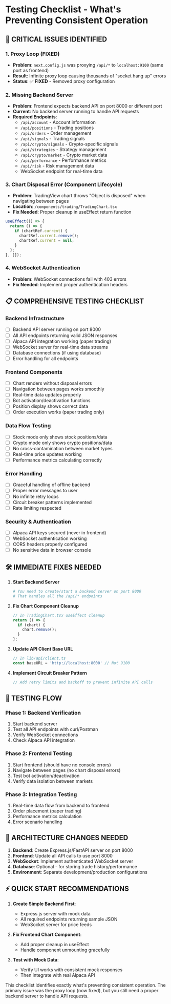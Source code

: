 # Testing Checklist - What's Preventing Consistent Operation

## 🚨 CRITICAL ISSUES IDENTIFIED

### 1. **Proxy Loop (FIXED)**
- **Problem**: `next.config.js` was proxying `/api/*` to `localhost:9100` (same port as frontend)
- **Result**: Infinite proxy loop causing thousands of "socket hang up" errors
- **Status**: ✅ **FIXED** - Removed proxy configuration

### 2. **Missing Backend Server**
- **Problem**: Frontend expects backend API on port 8000 or different port
- **Current**: No backend server running to handle API requests
- **Required Endpoints**:
  - `/api/account` - Account information
  - `/api/positions` - Trading positions
  - `/api/orders` - Order management  
  - `/api/signals` - Trading signals
  - `/api/crypto/signals` - Crypto-specific signals
  - `/api/strategies` - Strategy management
  - `/api/crypto/market` - Crypto market data
  - `/api/performance` - Performance metrics
  - `/api/risk` - Risk management data
  - WebSocket endpoint for real-time data

### 3. **Chart Disposal Error (Component Lifecycle)**
- **Problem**: TradingView chart throws "Object is disposed" when navigating between pages
- **Location**: `/components/trading/TradingChart.tsx`
- **Fix Needed**: Proper cleanup in useEffect return function
```typescript
useEffect(() => {
  return () => {
    if (chartRef.current) {
      chartRef.current.remove();
      chartRef.current = null;
    }
  };
}, []);
```

### 4. **WebSocket Authentication**
- **Problem**: WebSocket connections fail with 403 errors
- **Fix Needed**: Implement proper authentication headers

## 📋 COMPREHENSIVE TESTING CHECKLIST

### Backend Infrastructure
- [ ] Backend API server running on port 8000
- [ ] All API endpoints returning valid JSON responses
- [ ] Alpaca API integration working (paper trading)
- [ ] WebSocket server for real-time data streams
- [ ] Database connections (if using database)
- [ ] Error handling for all endpoints

### Frontend Components
- [ ] Chart renders without disposal errors
- [ ] Navigation between pages works smoothly
- [ ] Real-time data updates properly
- [ ] Bot activation/deactivation functions
- [ ] Position display shows correct data
- [ ] Order execution works (paper trading only)

### Data Flow Testing
- [ ] Stock mode only shows stock positions/data
- [ ] Crypto mode only shows crypto positions/data  
- [ ] No cross-contamination between market types
- [ ] Real-time price updates working
- [ ] Performance metrics calculating correctly

### Error Handling
- [ ] Graceful handling of offline backend
- [ ] Proper error messages to user
- [ ] No infinite retry loops
- [ ] Circuit breaker patterns implemented
- [ ] Rate limiting respected

### Security & Authentication  
- [ ] Alpaca API keys secured (never in frontend)
- [ ] WebSocket authentication working
- [ ] CORS headers properly configured
- [ ] No sensitive data in browser console

## 🛠️ IMMEDIATE FIXES NEEDED

1. **Start Backend Server**
   ```bash
   # You need to create/start a backend server on port 8000
   # That handles all the /api/* endpoints
   ```

2. **Fix Chart Component Cleanup**
   ```typescript
   // In TradingChart.tsx useEffect cleanup
   return () => {
     if (chart) {
       chart.remove();
     }
   };
   ```

3. **Update API Client Base URL**
   ```typescript
   // In lib/api/client.ts
   const baseURL = 'http://localhost:8000' // Not 9100
   ```

4. **Implement Circuit Breaker Pattern**
   ```typescript
   // Add retry limits and backoff to prevent infinite API calls
   ```

## 🎯 TESTING FLOW

### Phase 1: Backend Verification
1. Start backend server
2. Test all API endpoints with curl/Postman
3. Verify WebSocket connections
4. Check Alpaca API integration

### Phase 2: Frontend Testing  
1. Start frontend (should have no console errors)
2. Navigate between pages (no chart disposal errors)
3. Test bot activation/deactivation
4. Verify data isolation between markets

### Phase 3: Integration Testing
1. Real-time data flow from backend to frontend
2. Order placement (paper trading)
3. Performance metrics calculation
4. Error scenario handling

## 🔧 ARCHITECTURE CHANGES NEEDED

1. **Backend**: Create Express.js/FastAPI server on port 8000
2. **Frontend**: Update all API calls to use port 8000
3. **WebSocket**: Implement authenticated WebSocket server
4. **Database**: Optional - for storing trade history/performance
5. **Environment**: Separate development/production configurations

## ⚡ QUICK START RECOMMENDATIONS

1. **Create Simple Backend First**:
   - Express.js server with mock data
   - All required endpoints returning sample JSON
   - WebSocket server for price feeds

2. **Fix Frontend Chart Component**:
   - Add proper cleanup in useEffect
   - Handle component unmounting gracefully

3. **Test with Mock Data**:
   - Verify UI works with consistent mock responses
   - Then integrate with real Alpaca API

This checklist identifies exactly what's preventing consistent operation. The primary issue was the proxy loop (now fixed), but you still need a proper backend server to handle API requests.